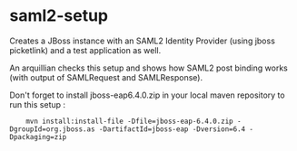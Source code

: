 # saml2-setup

Creates a JBoss instance with an SAML2 Identity Provider (using jboss picketlink) and a test application as well.

An arquillian checks this setup and shows how SAML2 post binding works (with output of SAMLRequest and SAMLResponse).


Don't forget to install jboss-eap6.4.0.zip in your local maven repository to run this setup :
        
        mvn install:install-file -Dfile=jboss-eap-6.4.0.zip -DgroupId=org.jboss.as -DartifactId=jboss-eap -Dversion=6.4 -Dpackaging=zip





